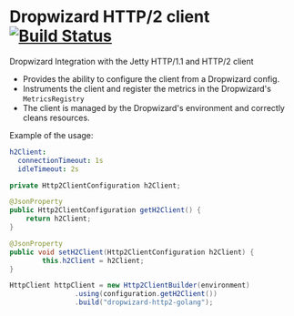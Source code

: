 # Dropwizard HTTP/2 client [![Build Status](https://travis-ci.org/arteam/dropwizard-http2-client.svg?branch=master)](https://travis-ci.org/arteam/dropwizard-http2-client)
Dropwizard Integration with the Jetty HTTP/1.1 and HTTP/2 client 

* Provides the ability to configure the client from a Dropwizard config.
* Instruments the client and register the metrics in the Dropwizard's `MetricsRegistry`
* The client is managed by the Dropwizard's environment and correctly cleans resources.

Example of the usage:
```yaml
h2Client:
  connectionTimeout: 1s
  idleTimeout: 2s
```

```java
private Http2ClientConfiguration h2Client;

@JsonProperty
public Http2ClientConfiguration getH2Client() {
    return h2Client;
}

@JsonProperty
public void setH2Client(Http2ClientConfiguration h2Client) {
        this.h2Client = h2Client;
}
```

```java
HttpClient httpClient = new Http2ClientBuilder(environment)
                .using(configuration.getH2Client())
                .build("dropwizard-http2-golang");
```

